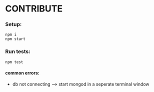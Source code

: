 # CONTRIBUTE

### Setup:

```
npm i
npm start
```

### Run tests:

```
npm test
```

#### common errors:

-   db not connecting --> start mongod in a seperate terminal window
